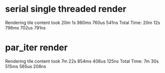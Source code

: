 # serial single threaded render

Rendering tile content took 20m 1s 980ms 760us 541ns
Total Time: 20m 12s 796ms 702us 791ns

# par_iter render

Rendering tile content took 7m 22s 854ms 406us 125ns
Total Time: 7m 30s 515ms 565us 208ns
